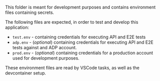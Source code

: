 This folder is meant for development purposes and contains environment files containing secrets.

The following files are expected, in order to test and develop this application:
 - `test.env` - containing credentials for executing API and E2E tests
 - `adp.env` - (*optional*) containing credentials for executing API and E2E tests against and ADP account.
 - `prod.env` - (*optional*) containing credentials for a production account used for development purposes.

These environment files are read by VSCode tasks, as well as the devcontainer setup.
